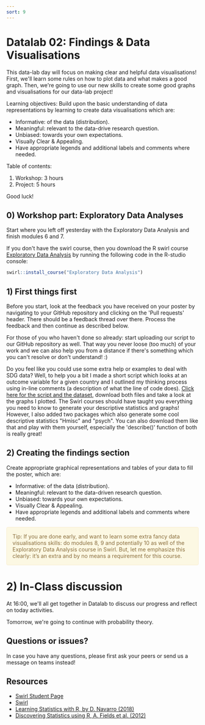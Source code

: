```yaml
---
sort: 9
---
```

# Datalab 02: Findings & Data Visualisations

This data-lab day will focus on making clear and helpful data visualisations! First, we'll learn some rules on how to plot data and what makes a good graph. Then, we're going to use our new skills to create some good graphs and visualisations for our data-lab project!

Learning objectives:
Build upon the basic understanding of data representations by learning to create data visualisations which are:
- Informative: of the data (distribution).
- Meaningful: relevant to the data-drive research question.
- Unbiased: towards your own expectations.
- Visually Clear & Appealing.
- Have appropriate legends and additional labels and comments where needed.

Table of contents:
1. Workshop: 3 hours
2. Project: 5 hours

Good luck!

## 0) Workshop part: Exploratory Data Analyses
Start where you left off yesterday with the Exploratory Data Analysis and finish modules 6 and 7.

If you don't have the swirl course, then you download the R swirl course [Exploratory Data Analysis](https://swirlstats.com/scn/getclean.html) by running the following code in the R-studio console:
```R
swirl::install_course("Exploratory Data Analysis")
```


## 1) First things first
Before you start, look at the feedback you have received on your poster by navigating to your GitHub repository and clicking on the 'Pull requests' header. There should be a feedback thread over there. Process the feedback and then continue as described below.

For those of you who haven't done so already: start uploading our script to our GitHub repository as well. That way you never loose (too much) of your work and we can also help you from a distance if there's something which you can't resolve or don't understand! :)

Do you feel like you could use some extra help or examples to deal with SDG data? Well, to help you a bit I made a short script which looks at an outcome variable for a given country and I outlined my thinking process using in-line comments (a description of what the line of code does). [Click here for the script and the dataset](https://github.com/BredaUniversityADSAI/ADS-AI/tree/main/docs/Study%20Content/DataScience/assets/DS2_Example), download both files and take a look at the graphs I plotted.
The Swirl courses should have taught you everything you need to know to generate your descriptive statistics and graphs! However, I also added two packages which also generate some cool descriptive statistics "Hmisc" and "psych". You can also download them like that and play with them yourself, especially the 'describe()' function of both is really great!

## 2) Creating the findings section
Create appropriate graphical representations and tables of your data to fill the poster, which are:
- Informative: of the data (distribution).
- Meaningful: relevant to the data-driven research question.
- Unbiased: towards your own expectations.
- Visually Clear & Appealing.
- Have appropriate legends and additional labels and comments where needed.


<div style="padding: 15px; border: 1px solid transparent; border-color: transparent; margin-bottom: 20px; border-radius: 4px; color: #8a6d3b;; background-color: #fcf8e3; border-color: #faebcc;">
Tip: If you are done early, and want to learn some extra fancy data visualisations skills: do modules 8, 9 and potentially 10 as well of the Exploratory Data Analysis course in Swirl. But, let me emphasize this clearly: it’s an extra and by no means a requirement for this course.
</div>

# 2) In-Class discussion
At 16:00, we'll all get together in Datalab to discuss our progress and reflect on today activities.

Tomorrow, we're going to continue with probability theory.


## Questions or issues?
In case you have any questions, please first ask your peers or send us a message on teams instead!

## Resources
- [Swirl Student Page](https://swirlstats.com/students.html)
- [Swirl](https://swirlstats.com/help.html)
- [Learning Statistics with R, by D. Navarro (2018)](https://learningstatisticswithr.com/)  
- [Discovering Statistics using R, A. Fields et al. (2012)](https://uk.sagepub.com/en-gb/eur/discovering-statistics-using-r/book236067)  
